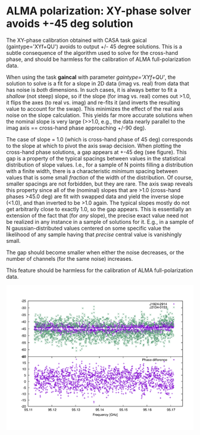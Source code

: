 

# ALMA polarization: XY-phase solver avoids +-45 deg solution 

The XY-phase calibration obtained with CASA task gaical (gaintype=\'XYf+QU\') avoids to output +/- 45 degree solutions. This is a subtle consequence of the algorithm used to solve for the cross-hand phase, and should be harmless for the calibration of ALMA full-polarization data.

When using the task **gaincal** with parameter *gaintype=\'XYf+QU\'*, the solution to solve is a fit for a slope in 2D data (imag vs. real) from data that has noise is *both* dimensions.  In such cases, it is always better to fit a *shallow* (not steep) slope, so if the slope (for imag vs. real) comes out \>1.0, it flips the axes (to real vs. imag) and re-fits it (and inverts the resulting value to account for the swap).  This minimizes the effect of the real axis noise on the slope calculation. This yields far more accurate solutions when the nominal slope is very large (\>\>1.0, e.g., the data nearly parallel to the imag axis == cross-hand phase approaching +/-90 deg). 

The case of slope = 1.0 (which is cross-hand phase of 45 deg) corresponds to the slope at which to pivot the axis swap decision. When plotting the cross-hand phase solutions, a gap appears at +-45 deg (see figure). This gap is a property of the typical spacings between values in the statistical distribution of slope values.  I.e., for a sample of N points filling a distribution with a finite width, there is a characteristic *minimum* spacing between values that is some small *fraction* of the width of the distribution.  Of course, smaller spacings are not forbidden, but they are rare.  The axis swap reveals this property since all of the (nominal) slopes that are \>1.0 (cross-hand phases \>45.0 deg) are fit with swapped data and yield the inverse slope (\<1.0), and than inverted to be \>1.0 again.  The typical slopes mostly do not get arbitrarily close to exactly 1.0, so the gap appears.  This is essentially an extension of the fact that (for *any* slope), the precise exact value need not be realized in any instance in a sample of solutions for it.  E.g., in a sample of N gaussian-distributed values centered on some specific value the likelihood of any sample having that *precise* central value is vanishingly small. 

The gap should become smaller when either the noise decreases, or the number of channels (for the same noise) increases.

This feature should be harmless for the calibration of ALMA full-polarization data.

![f48ce1a412dae937209cd7488fb13550a88d2757](media/f48ce1a412dae937209cd7488fb13550a88d2757.png)

 

 


